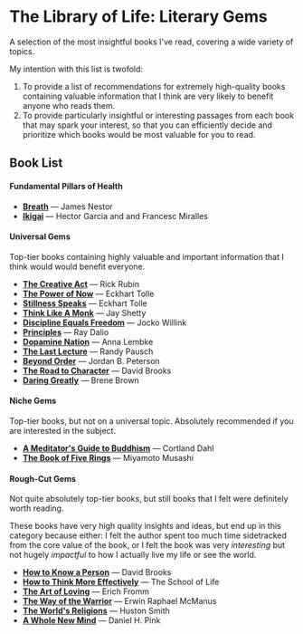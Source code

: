 # The Library of Life: Literary Gems

A selection of the most insightful books I've read, covering a wide variety of topics.

My intention with this list is twofold:

1. To provide a list of recommendations for extremely high-quality books containing valuable information that I think are very likely to benefit anyone who reads them.
2. To provide particularly insightful or interesting passages from each book that may spark your interest, so that you can efficiently decide and prioritize which books would be most valuable for you to read.

## Book List

#### Fundamental Pillars of Health

 - [**Breath**](breath.md) — James Nestor
 - [**Ikigai**](ikigai.md) — Hector Garcia and and Francesc Miralles

#### Universal Gems

Top-tier books containing highly valuable and important information that I think would would benefit everyone.

 - [**The Creative Act**](the_creative_act.md) — Rick Rubin
 - [**The Power of Now**](the_power_of_now.md) — Eckhart Tolle
 - [**Stillness Speaks**](stillness_speaks.md) — Eckhart Tolle
 - [**Think Like A Monk**](think_like_a_monk.md) — Jay Shetty
 - [**Discipline Equals Freedom**](discipline_equals_freedom.md) — Jocko Willink
 - [**Principles**](principles__ray_dalio.md) — Ray Dalio
 - [**Dopamine Nation**](dopamine_nation.md) — Anna Lembke
 - [**The Last Lecture**](the_last_lecture.md) — Randy Pausch
 - [**Beyond Order**](beyond_order.md) — Jordan B. Peterson
 - [**The Road to Character**](the_road_to_character) — David Brooks
 - [**Daring Greatly**](daring_greatly.md) — Brene Brown

#### Niche Gems

Top-tier books, but not on a universal topic. Absolutely recommended if you are interested in the subject.

 - [**A Meditator's Guide to Buddhism**](a_meditators_guide_to_buddhism.md) — Cortland Dahl
 - [**The Book of Five Rings**](book_of_five_rings__musashi.md) — Miyamoto Musashi

#### Rough-Cut Gems

Not quite absolutely top-tier books, but still books that I felt were definitely worth reading.

These books have very high quality insights and ideas, but end up in this category because either: I felt the author spent too much time sidetracked from the core value of the book, or I felt the book was very *interesting* but not hugely *impactful* to how I actually live my life or see the world.

 - [**How to Know a Person**](how_to_know_a_person.md) — David Brooks
 - [**How to Think More Effectively**](how_to_think_more_effectively.md) — The School of Life
 - [**The Art of Loving**](the_art_of_loving.md) — Erich Fromm
 - [**The Way of the Warrior**](the_way_of_the_warrior.md) — Erwin Raphael McManus
 - [**The World's Religions**](the_worlds_religions.md) — Huston Smith
 - [**A Whole New Mind**](a_whole_new_mind.md) — Daniel H. Pink
